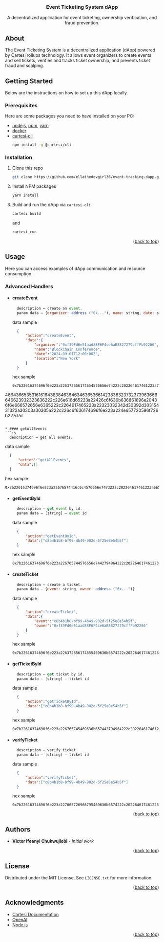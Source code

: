<a id="readme-top"></a>

<!-- PROJECT LOGO -->
<br />
<div align="center">
  <h3 align="center">Event Ticketing System dApp</h3>

  <p align="center">
    A decentralized application for event ticketing, ownership verification, and fraud prevention.
  </p>
</div>

## About

The Event Ticketing System is a decentralized application (dApp) powered by Cartesi rollups technology. It allows event organizers to create events and sell tickets, verifies and tracks ticket ownership, and prevents ticket fraud and scalping.

## Getting Started

Below are the instructions on how to set up this dApp locally.

### Prerequisites

Here are some packages you need to have installed on your PC:

* [nodejs](https://nodejs.org/en), [npm](https://docs.npmjs.com/cli/v10/configuring-npm/install), [yarn](https://classic.yarnpkg.com/lang/en/docs/install/#debian-stable) 
* [docker](https://docs.docker.com/get-docker/)
* [cartesi-cli](https://docs.cartesi.io/cartesi-rollups/1.3/development/migration/#install-cartesi-cli)
  ```sh
  npm install -g @cartesi/cli
  ```

### Installation

1. Clone this repo
   ```sh
   git clone https://github.com/ellathedevgirl36/event-tracking-dapp.git
   ```
2. Install NPM packages
   ```sh
   yarn install
   ```
3. Build and run the dApp via `cartesi-cli`
   ```sh
   cartesi build 
   ```
   and
   ```sh
   cartesi run 
   ```

<p align="right">(<a href="#readme-top">back to top</a>)</p>

## Usage

Here you can access examples of dApp communication and resource consumption.

### Advanced Handlers

* #### createEvent
  ```js
    description — create an event.
    param data — {organizer: address ("0x..."), name: string, date: string, location: string}
  ```
  data sample
  ```json
    {
        "action":"createEvent", 
        "data":{
            "organizer":"0xf39Fd6e51aad88F6F4ce6aB8827279cffFb92266",
            "name":"Blockchain Conference",
            "date":"2024-09-01T12:00:00Z",
            "location":"New York"
        }
    } 
  ```
  hex sample
  ``` 
  0x7b22616374696f6e223a226372656174654576656e74222c202264617461223a7b226f7267616e697a6572223a223078663339

46643665353161616438384636463463653661423838323732373963666646623932323636222c226e616d65223a22426c6f636b636861696e20436f6e666572656e6365222c2264617465223a22323032342d30392d30315431323a30303a30305a222c226c6f636174696f6e223a224e657720596f726b227d7d
  ```

* #### getAllEvents
  ```js
    description — get all events.
  ```
  data sample
  ```json
    {
        "action":"getAllEvents", 
        "data":[]
    } 
  ```
  hex sample
  ``` 
  0x7b22616374696f6e223a22676574416c6c4576656e7473222c202264617461223a5b5d7d
  ```

* #### getEventById
  ```js
    description — get event by id.
    param data — [string] — event id
  ```
  data sample
  ```json
    {
        "action":"getEventById", 
        "data":["c8b4b1b8-bf99-4b49-902d-5f25e8e54b5f"]
    } 
  ```
  hex sample
  ``` 
  0x7b22616374696f6e223a226765744576656e7442794964222c202264617461223a5b2263386234623162382d626639392d346234392d393032642d356632356538653534623566225d7d
  ```

* #### createTicket
  ```js
    description — create a ticket.
    param data — {event: string, owner: address ("0x...")}
  ```
  data sample
  ```json
    {
        "action":"createTicket", 
        "data":{
            "event":"c8b4b1b8-bf99-4b49-902d-5f25e8e54b5f",
            "owner":"0xf39Fd6e51aad88F6F4ce6aB8827279cffFb92266"
        }
    } 
  ```
  hex sample
  ``` 
  0x7b22616374696f6e223a226372656174655469636b6574222c202264617461223a7b226576656e74223a2263386234623162382d626639392d346234392d393032642d356632356538653534623566222c226f776e6572223a22307866333946643665353161616438384636463463653661423838323732373963666646623932323636227d7d
  ```

* #### getTicketById
  ```js
    description — get ticket by id.
    param data — [string] — ticket id
  ```
  data sample
  ```json
    {
        "action":"getTicketById", 
        "data":["c8b4b1b8-bf99-4b49-902d-5f25e8e54b5f"]
    } 
  ```
  hex sample
  ``` 
  0x7b22616374696f6e223a226765745469636b657442794964222c202264617461223a5b2263386234623162382d626639392d346234392d393032642d356632356538653534623566225d7d
  ```

* #### verifyTicket
  ```js
    description — verify ticket.
    param data — [string] — ticket id
  ```
  data sample
  ```json
    {
        "action":"verifyTicket", 
        "data":["c8b4b1b8-bf99-4b49-902d-5f25e8e54b5f"]
    } 
  ```
  hex sample
  ``` 
  0x7b22616374696f6e223a227665726966795469636b6574222c202264617461223a5b2263386234623162382d626639392d346234392d393032642d356632356538653534623566225d7d
  ```

<p align="right">(<a href="#readme-top">back to top</a>)</p>

## Authors

* **Victor Ifeanyi Chukwujiobi** - *Initial work*

<p align="right">(<a href="#readme-top">back to top</a>)</p>

## License

Distributed under the MIT License. See `LICENSE.txt` for more information.

<p align="right">(<a href="#readme-top">back to top</a>)</p>

## Acknowledgments

* [Cartesi Documentation](https://docs.cartesi.io)
* [OpenAI](https://openai.com)
* [Node.js](https://nodejs.org/en/)

<p align="right">(<a href="#readme-top">back to top</a>)</p>